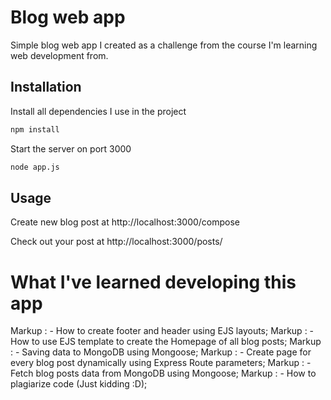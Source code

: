 # Blog web app

Simple blog web app I created as a challenge from the course I'm learning web development from.

## Installation

Install all dependencies I use in the project

```bash
npm install
```
Start the server on port 3000

```bash
node app.js
```
## Usage

Create new blog post at http://localhost:3000/compose

Check out your post at http://localhost:3000/posts/<postName>

# What I've learned developing this app

Markup : - How to create footer and header using EJS layouts;
Markup : - How to use EJS template to create the Homepage of all blog posts;
Markup : - Saving data to MongoDB using Mongoose;
Markup : - Create page for every blog post dynamically using Express Route parameters;
Markup : - Fetch blog posts data from MongoDB using Mongoose;
Markup : - How to plagiarize code (Just kidding :D);
